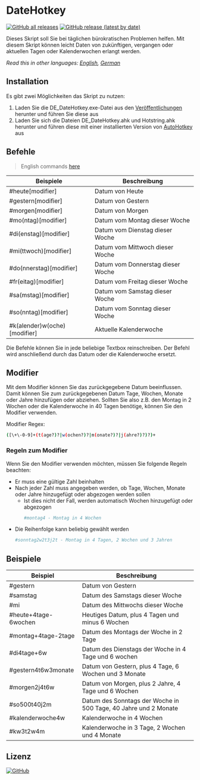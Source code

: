 # DateHotkey

[![GitHub all releases](https://img.shields.io/github/downloads/tiuub/DateHotkey/total)](https://github.com/tiuub/DateHotkey/releases/latest)
[![GitHub release (latest by date)](https://img.shields.io/github/v/release/tiuub/DateHotkey)](https://github.com/tiuub/DateHotkey/releases/latest)

Dieses Skript soll Sie bei täglichen bürokratischen Problemen helfen. Mit diesem Skript können leicht Daten von zukünftigen, vergangen oder aktuellen Tagen oder Kalenderwochen erlangt werden.

*Read this in other languages: [English](README.md), [German](README.de.md)*

## Installation

Es gibt zwei Möglichkeiten das Skript zu nutzen:
1. Laden Sie die DE_DateHotkey.exe-Datei aus den [Veröffentlichungen](https://github.com/tiuub/DateHotkey/releases/latest) herunter und führen Sie diese aus
2. Laden Sie sich die Dateien DE_DateHotkey.ahk und Hotstring.ahk herunter und führen diese mit einer installierten Version von [AutoHotkey](https://www.autohotkey.com) aus


## Befehle
> English commands [here](README.md)

|Beispiele|Beschreibung|
|-------|-----------|
|#heute[modifier]|Datum von Heute|
|#gestern[modifier]|Datum von Gestern|
|#morgen[modifier]|Datum von Morgen|
|#mo(ntag)[modifier]|Datum vom Montag dieser Woche|
|#di(enstag)[modifier]|Datum vom Dienstag dieser Woche|
|#mi(ttwoch)[modifier]|Datum vom Mittwoch dieser Woche|
|#do(nnerstag)[modifier]|Datum vom Donnerstag dieser Woche|
|#fr(eitag)[modifier]|Datum vom Freitag dieser Woche|
|#sa(mstag)[modifier]|Datum vom Samstag dieser Woche|
|#so(nntag)[modifier]|Datum vom Sonntag dieser Woche|
|#k(alender)w(oche)[modifier]|Aktuelle Kalenderwoche|

Die Befehle können Sie in jede beliebige Textbox reinschreiben. Der Befehl wird anschließend durch das Datum oder die Kalenderwoche ersetzt.

## Modifier
Mit dem Modifier können Sie das zurückgegebene Datum beeinflussen. Damit können Sie zum zurückgegebenen Datum Tage, Wochen, Monate oder Jahre hinzufügen oder abziehen. Sollten Sie also z.B. den Montag in 2 Wochen oder die Kalenderwoche in 40 Tagen benötige, können Sie den Modifier verwenden. 

Modifier Regex:
```sh
([\+\-0-9]+(t(age?)?|w(ochen?)?|m(onate?)?|j(ahre?)?)?)+
```

### Regeln zum Modifier
Wenn Sie den Modifier verwenden möchten, müssen Sie folgende Regeln beachten:
 - Er muss eine gültige Zahl beinhalten
 - Nach jeder Zahl muss angegeben werden, ob Tage, Wochen, Monate oder Jahre hinzugefügt oder abgezogen werden sollen
   - Ist dies nicht der Fall, werden automatisch Wochen hinzugefügt oder abgezogen
     ```sh
     #montag4 - Montag in 4 Wochen
     ```
 - Die Reihenfolge kann beliebig gewählt werden
   ```sh
   #sonntag2w2t3j2t - Montag in 4 Tagen, 2 Wochen und 3 Jahren
   ```

## Beispiele
|Beispiel|Beschreibung|
|-------|-----------|
|#gestern|Datum von Gestern|
|#samstag|Datum des Samstags dieser Woche|
|#mi|Datum des Mittwochs dieser Woche|
|#heute+4tage-6wochen|Heutiges Datum, plus 4 Tagen und minus 6 Wochen|
|#montag+4tage-2tage|Datum des Montags der Woche in 2 Tage|
|#di4tage+6w|Datum des Dienstags der Woche in 4 Tage und 6 wochen|
|#gestern4t6w3monate|Datum von Gestern, plus 4 Tage, 6 Wochen und 3 Monate|
|#morgen2j4t6w|Datum von Morgen, plus 2 Jahre, 4 Tage und 6 Wochen|
|#so500t40j2m|Datum des Sonntags der Woche in 500 Tage, 40 Jahre und 2 Monate|
|#kalenderwoche4w|Kalenderwoche in 4 Wochen|
|#kw3t2w4m|Kalenderwoche in 3 Tage, 2 Wochen und 4 Monate|


## Lizenz
[![GitHub](https://img.shields.io/github/license/tiuub/DateHotkey)]()